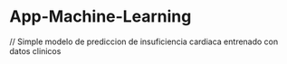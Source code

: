 # App-Machine-Learning
// Simple modelo de prediccion de insuficiencia cardiaca entrenado con datos clinicos
